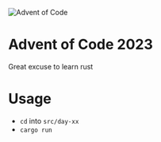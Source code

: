 ![Advent of Code](https://community.alteryx.com/t5/image/serverpage/image-id/269381iE1288FAEB30E4EDA?v=v2)

# Advent of Code 2023
Great excuse to learn rust

# Usage
- `cd` into `src/day-xx`
- `cargo run`
